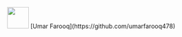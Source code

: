 <!--![Image](https://avatars.githubusercontent.com/u/94343225?v=4)-->
<img src="https://avatars.githubusercontent.com/u/94343225?v=4" width="50" height="50"/>
[Umar Farooq](https://github.com/umarfarooq478)
